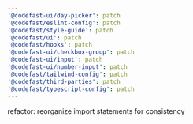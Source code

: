```yaml
---
'@codefast-ui/day-picker': patch
'@codefast/eslint-config': patch
'@codefast/style-guide': patch
'@codefast/ui': patch
'@codefast/hooks': patch
'@codefast-ui/checkbox-group': patch
'@codefast-ui/input': patch
'@codefast-ui/number-input': patch
'@codefast/tailwind-config': patch
'@codefast/third-parties': patch
'@codefast/typescript-config': patch
---
```


refactor: reorganize import statements for consistency
